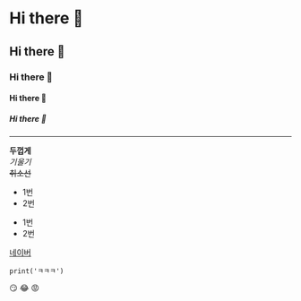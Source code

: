 # Hi there 👋
## Hi there 👋
### Hi there 👋
#### Hi there 👋
##### Hi there 👋
---
**두껍게** <br>
*기울기* <br>
~~취소선~~ <br>
* 1번
* 2번
- 1번
- 2번

[네이버](www.naver.com)

```
print('ㅋㅋㅋ')
```

:smirk:
:joy:
:rage:
